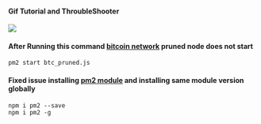 #### Gif Tutorial and ThroubleShooter

<img src="https://github.com/universalbit-dev/universalbit-dev/blob/main/blockchain/bitcoin/gif/btc-net-node.gif" width="auto"></img>




#### After Running this command [bitcoin network](https://bitnodes.io/nodes/network-map/) pruned node does not start
```
pm2 start btc_pruned.js
```

#### Fixed issue installing [pm2 module](https://www.npmjs.com/package/pm2) and installing same module version globally
```
npm i pm2 --save
npm i pm2 -g
```
